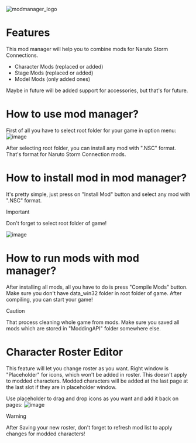 ![modmanager_logo](https://github.com/TheLeonX/NSC-ModManager/assets/92672927/4530b8cf-f540-4e52-a68e-082a46b01652)
# Features
This mod manager will help you to combine mods for Naruto Storm Connections.
- Character Mods (replaced or added)
- Stage Mods (replaced or added)
- Model Mods (only added ones)

Maybe in future will be added support for accessories, but that's for future.

# How to use mod manager?
First of all you have to select root folder for your game in option menu:
![image](https://github.com/TheLeonX/NSC-ModManager/assets/92672927/d2047599-25f7-4373-8e33-e87d9301da35)

After selecting root folder, you can install any mod with ".NSC" format. That's format for Naruto Storm Connection mods.

# How to install mod in mod manager?
It's pretty simple, just press on "Install Mod" button and select any mod with ".NSC" format.
> [!IMPORTANT]
> Don't forget to select root folder of game!

![image](https://github.com/TheLeonX/NSC-ModManager/assets/92672927/d59ad372-d949-4754-9a39-9fee8ffbbf71)

# How to run mods with mod manager?
After installing all mods, all you have to do is press "Compile Mods" button. Make sure you don't have data_win32 folder in root folder of game.
After compiling, you can start your game!
> [!CAUTION]
> That process cleaning whole game from mods. Make sure you saved all mods which are stored in "ModdingAPI" folder somewhere else.

# Character Roster Editor
This feature will let you change roster as you want. Right window is "Placeholder" for icons, which won't be added in roster. 
This doesn't apply to modded characters. Modded characters will be added at the last page at the last slot if they are in placeholder window.

Use placeholder to drag and drop icons as you want and add it back on pages:
![image](https://github.com/TheLeonX/NSC-ModManager/assets/92672927/a2de356c-de0e-4369-9072-1a422f6b1663)
> [!WARNING]
> After Saving your new roster, don't forget to refresh mod list to apply changes for modded characters!

